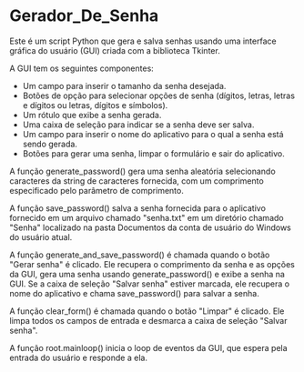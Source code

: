 # Gerador_De_Senha
Este é um script Python que gera e salva senhas usando uma interface gráfica do usuário (GUI) criada com a biblioteca Tkinter.

A GUI tem os seguintes componentes:

- Um campo para inserir o tamanho da senha desejada.
- Botões de opção para selecionar opções de senha (dígitos, letras, letras e dígitos ou letras, dígitos e símbolos).
- Um rótulo que exibe a senha gerada.
- Uma caixa de seleção para indicar se a senha deve ser salva.
- Um campo para inserir o nome do aplicativo para o qual a senha está sendo gerada.
- Botões para gerar uma senha, limpar o formulário e sair do aplicativo.

A função generate_password() gera uma senha aleatória selecionando caracteres da string de caracteres fornecida, com um comprimento especificado pelo parâmetro de comprimento.

A função save_password() salva a senha fornecida para o aplicativo fornecido em um arquivo chamado "senha.txt" em um diretório chamado "Senha" localizado na pasta Documentos da conta de usuário do Windows do usuário atual.

A função generate_and_save_password() é chamada quando o botão "Gerar senha" é clicado. Ele recupera o comprimento da senha e as opções da GUI, gera uma senha usando generate_password() e exibe a senha na GUI. Se a caixa de seleção "Salvar senha" estiver marcada, ele recupera o nome do aplicativo e chama save_password() para salvar a senha.

A função clear_form() é chamada quando o botão "Limpar" é clicado. Ele limpa todos os campos de entrada e desmarca a caixa de seleção "Salvar senha".

A função root.mainloop() inicia o loop de eventos da GUI, que espera pela entrada do usuário e responde a ela.
